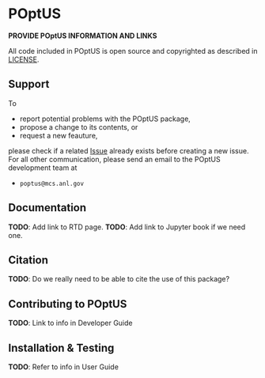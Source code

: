 # POptUS

__PROVIDE POptUS INFORMATION AND LINKS__

All code included in POptUS is open source and copyrighted as described in
[LICENSE](/LICENSE).

## Support

To 

* report potential problems with the POptUS package,
* propose a change to its contents, or
* request a new feauture,

please check if a related [Issue](https://github.com/POptUS/POptUS/issues)
already exists before creating a new issue.  For all other communication, please
send an email to the POptUS development team at

 * ``poptus@mcs.anl.gov``

## Documentation

__TODO__: Add link to RTD page.
__TODO__: Add link to Jupyter book if we need one.

## Citation

__TODO__: Do we really need to be able to cite the use of this package?

## Contributing to POptUS

__TODO__: Link to info in Developer Guide

## Installation & Testing

__TODO__: Refer to info in User Guide
